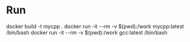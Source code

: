 # Run
docker build -t mycpp .
docker run -it --rm -v $(pwd):/work mycpp:latest /bin/bash
docker run -it --rm -v $(pwd):/work gcc:latest /bin/bash
